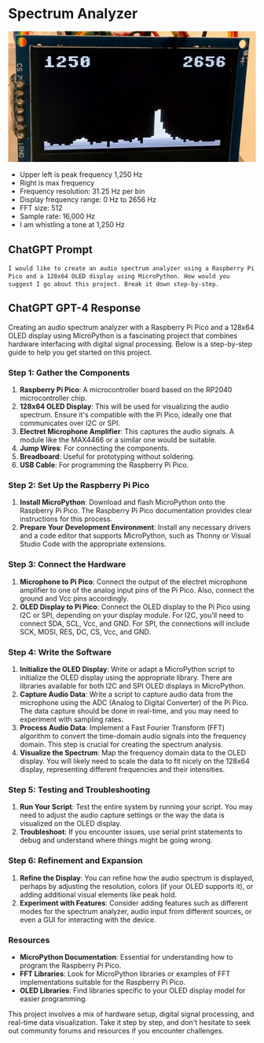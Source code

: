 # Spectrum Analyzer

![](./oled-display-fft.jpg)

* Upper left is peak frequency 1,250 Hz
* Right is max frequency
* Frequency resolution: 31.25 Hz per bin
* Display frequency range: 0 Hz to 2656 Hz
* FFT size: 512
* Sample rate: 16,000 Hz
* I am whistling a tone at 1,250 Hz


## ChatGPT Prompt

```linenums="0"
I would like to create an audio spectrum analyzer using a Raspberry Pi Pico and a 128x64 OLED display using MicroPython. How would you suggest I go about this project. Break it down step-by-step.
```

## ChatGPT GPT-4 Response

Creating an audio spectrum analyzer with a Raspberry Pi Pico and a 128x64 OLED display using MicroPython is a fascinating project that combines hardware interfacing with digital signal processing. Below is a step-by-step guide to help you get started on this project.

### Step 1: Gather the Components

1.  **Raspberry Pi Pico**: A microcontroller board based on the RP2040 microcontroller chip.
2.  **128x64 OLED Display**: This will be used for visualizing the audio spectrum. Ensure it's compatible with the Pi Pico, ideally one that communicates over I2C or SPI.
3.  **Electret Microphone Amplifier**: This captures the audio signals. A module like the MAX4466 or a similar one would be suitable.
4.  **Jump Wires**: For connecting the components.
5.  **Breadboard**: Useful for prototyping without soldering.
6.  **USB Cable**: For programming the Raspberry Pi Pico.

### Step 2: Set Up the Raspberry Pi Pico

1.  **Install MicroPython**: Download and flash MicroPython onto the Raspberry Pi Pico. The Raspberry Pi Pico documentation provides clear instructions for this process.
2.  **Prepare Your Development Environment**: Install any necessary drivers and a code editor that supports MicroPython, such as Thonny or Visual Studio Code with the appropriate extensions.

### Step 3: Connect the Hardware

1.  **Microphone to Pi Pico**: Connect the output of the electret microphone amplifier to one of the analog input pins of the Pi Pico. Also, connect the ground and Vcc pins accordingly.
2.  **OLED Display to Pi Pico**: Connect the OLED display to the Pi Pico using I2C or SPI, depending on your display module. For I2C, you'll need to connect SDA, SCL, Vcc, and GND. For SPI, the connections will include SCK, MOSI, RES, DC, CS, Vcc, and GND.

### Step 4: Write the Software

1.  **Initialize the OLED Display**: Write or adapt a MicroPython script to initialize the OLED display using the appropriate library. There are libraries available for both I2C and SPI OLED displays in MicroPython.
2.  **Capture Audio Data**: Write a script to capture audio data from the microphone using the ADC (Analog to Digital Converter) of the Pi Pico. The data capture should be done in real-time, and you may need to experiment with sampling rates.
3.  **Process Audio Data**: Implement a Fast Fourier Transform (FFT) algorithm to convert the time-domain audio signals into the frequency domain. This step is crucial for creating the spectrum analysis.
4.  **Visualize the Spectrum**: Map the frequency domain data to the OLED display. You will likely need to scale the data to fit nicely on the 128x64 display, representing different frequencies and their intensities.

### Step 5: Testing and Troubleshooting

1.  **Run Your Script**: Test the entire system by running your script. You may need to adjust the audio capture settings or the way the data is visualized on the OLED display.
2.  **Troubleshoot**: If you encounter issues, use serial print statements to debug and understand where things might be going wrong.

### Step 6: Refinement and Expansion

1.  **Refine the Display**: You can refine how the audio spectrum is displayed, perhaps by adjusting the resolution, colors (if your OLED supports it), or adding additional visual elements like peak hold.
2.  **Experiment with Features**: Consider adding features such as different modes for the spectrum analyzer, audio input from different sources, or even a GUI for interacting with the device.

### Resources

-   **MicroPython Documentation**: Essential for understanding how to program the Raspberry Pi Pico.
-   **FFT Libraries**: Look for MicroPython libraries or examples of FFT implementations suitable for the Raspberry Pi Pico.
-   **OLED Libraries**: Find libraries specific to your OLED display model for easier programming.

This project involves a mix of hardware setup, digital signal processing, and real-time data visualization. Take it step by step, and don't hesitate to seek out community forums and resources if you encounter challenges.